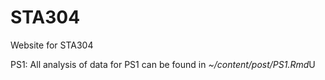 # STA304

Website for STA304

PS1: All analysis of data for PS1 can be found in *~/content/post/PS1.Rmd*U

